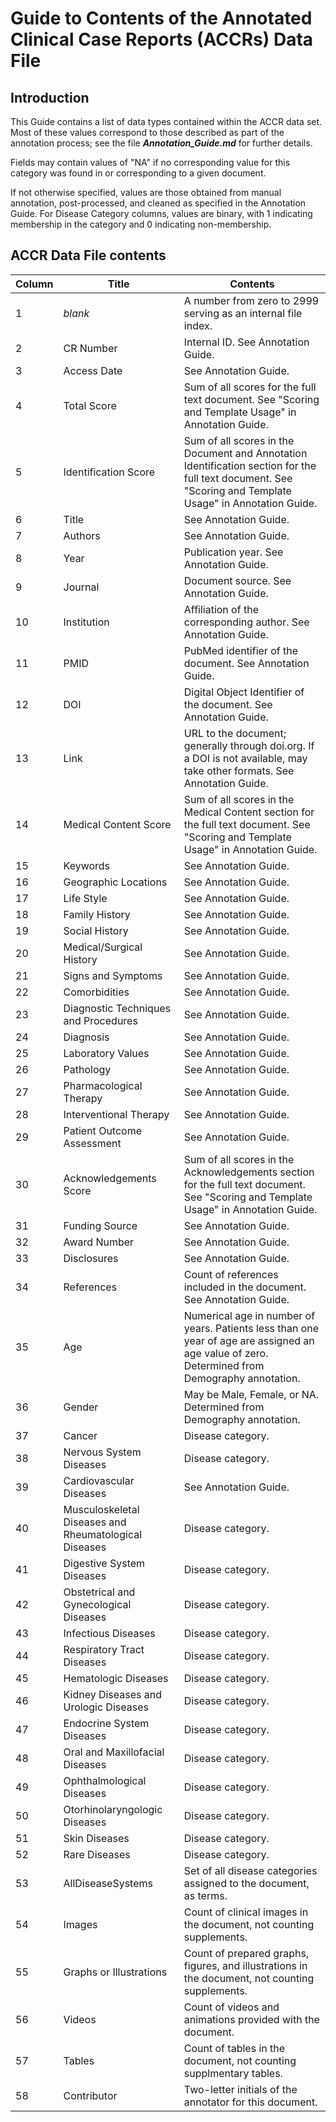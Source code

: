 # Guide to Contents of the Annotated Clinical Case Reports (ACCRs) Data File

## Introduction
This Guide contains a list of data types contained within the ACCR data set. Most of these values correspond to those described as part of the annotation process; see the file ***Annotation_Guide.md*** for further details.

Fields may contain values of "NA" if no corresponding value for this category was found in or corresponding to a given document.

If not otherwise specified, values are those obtained from manual annotation, post-processed, and cleaned as specified in the Annotation Guide. For Disease Category columns, values are binary, with 1 indicating membership in the category and 0 indicating non-membership.

## ACCR Data File contents
Column | Title | Contents
--- | --- | ---
1 | *blank* | A number from zero to 2999 serving as an internal file index.
2 | CR Number | Internal ID. See Annotation Guide.
3 | Access Date | See Annotation Guide.
4 | Total Score | Sum of all scores for the full text document. See "Scoring and Template Usage" in Annotation Guide.
5 | Identification Score | Sum of all scores in the Document and Annotation Identification section for the full text document. See "Scoring and Template Usage" in Annotation Guide.
6 | Title | See Annotation Guide.
7 | Authors | See Annotation Guide.
8 | Year | Publication year. See Annotation Guide.
9 | Journal | Document source. See Annotation Guide.
10 | Institution | Affiliation of the corresponding author. See Annotation Guide.
11 | PMID | PubMed identifier of the document. See Annotation Guide.
12 | DOI | Digital Object Identifier of the document. See Annotation Guide.
13 | Link | URL to the document; generally through doi.org. If a DOI is not available, may take other formats. See Annotation Guide.
14 | Medical Content Score | Sum of all scores in the Medical Content section for the full text document. See "Scoring and Template Usage" in Annotation Guide.
15 | Keywords | See Annotation Guide.
16 | Geographic Locations | See Annotation Guide.
17 | Life Style | See Annotation Guide.
18 | Family History | See Annotation Guide.
19 | Social History | See Annotation Guide.
20 | Medical/Surgical History | See Annotation Guide.
21 | Signs and Symptoms | See Annotation Guide.
22 | Comorbidities | See Annotation Guide.
23 | Diagnostic Techniques and Procedures | See Annotation Guide.
24 | Diagnosis | See Annotation Guide.
25 | Laboratory Values | See Annotation Guide.
26 | Pathology | See Annotation Guide.
27 | Pharmacological Therapy | See Annotation Guide.
28 | Interventional Therapy | See Annotation Guide.
29 | Patient Outcome Assessment | See Annotation Guide.
30 | Acknowledgements Score | Sum of all scores in the Acknowledgements section for the full text document. See "Scoring and Template Usage" in Annotation Guide.
31 | Funding Source | See Annotation Guide.
32 | Award Number | See Annotation Guide.
33 | Disclosures | See Annotation Guide.
34 | References | Count of references included in the document. See Annotation Guide.
35 | Age | Numerical age in number of years. Patients less than one year of age are assigned an age value of zero. Determined from Demography annotation.
36 | Gender | May be Male, Female, or NA. Determined from Demography annotation.
37 | Cancer | Disease category.
38 | Nervous System Diseases | Disease category.
39 | Cardiovascular Diseases | See Annotation Guide.
40 | Musculoskeletal Diseases and Rheumatological Diseases | Disease category.
41 | Digestive System Diseases | Disease category.
42 | Obstetrical and Gynecological Diseases | Disease category.
43 | Infectious Diseases | Disease category.
44 | Respiratory Tract Diseases | Disease category.
45 | Hematologic Diseases |Disease category.
46 | Kidney Diseases and Urologic Diseases | Disease category.
47 | Endocrine System Diseases | Disease category.
48 | Oral and Maxillofacial Diseases | Disease category.
49 | Ophthalmological Diseases | Disease category.
50 | Otorhinolaryngologic Diseases | Disease category.
51 | Skin Diseases | Disease category.
52 | Rare Diseases | Disease category.
53 | AllDiseaseSystems | Set of all disease categories assigned to the document, as terms. 
54 | Images | Count of clinical images in the document, not counting supplements.
55 | Graphs or Illustrations | Count of prepared graphs, figures, and illustrations in the document, not counting supplements.
56 | Videos | Count of videos and animations provided with the document.
57 | Tables | Count of tables in the document, not counting supplmentary tables.
58 | Contributor | Two-letter initials of the annotator for this document.


